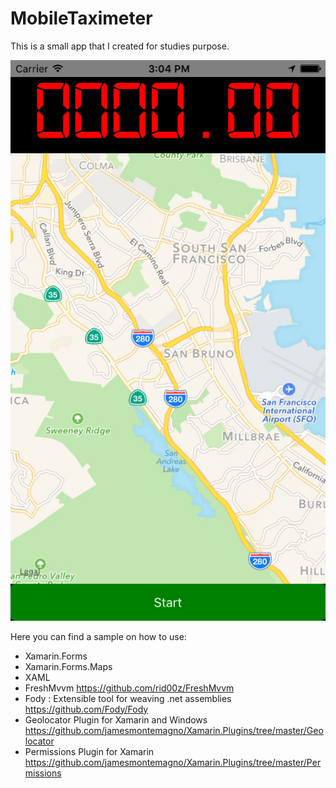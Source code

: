 # MobileTaximeter

This is a small app that I created for studies purpose.

![](docs/images/mainScreen.jpg)

Here you can find a sample on how to use:

- Xamarin.Forms
- Xamarin.Forms.Maps
- XAML
- FreshMvvm https://github.com/rid00z/FreshMvvm
- Fody : Extensible tool for weaving .net assemblies https://github.com/Fody/Fody
- Geolocator Plugin for Xamarin and Windows https://github.com/jamesmontemagno/Xamarin.Plugins/tree/master/Geolocator
- Permissions Plugin for Xamarin https://github.com/jamesmontemagno/Xamarin.Plugins/tree/master/Permissions
